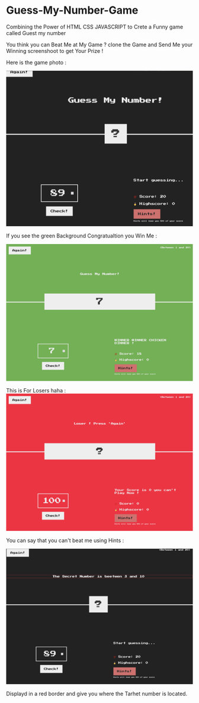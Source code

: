 # Guess-My-Number-Game
Combining the Power of HTML CSS JAVASCRIPT to Crete a Funny game called Guest my number 





You think you can Beat Me at My Game ? clone the Game and Send Me your Winning screenshoot to get Your Prize !

Here is the game photo : 

<img src="./img/mygame.png">

If you see the green Background Congratualtion you Win Me :

<img src="./img/win.png">

This is For Losers haha :
<img src="./img/lose.png">

You can say that you can't beat me using Hints :

<img src="./img/Hints.png">

Displayd in a red border and give you where the Tarhet number is located.


